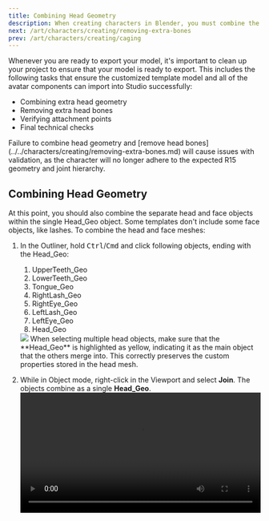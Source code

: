 ```yaml
---
title: Combining Head Geometry
description: When creating characters in Blender, you must combine the head geometry to a single object.
next: /art/characters/creating/removing-extra-bones
prev: /art/characters/creating/caging
---
```


Whenever you are ready to export your model, it's important to clean up your project to ensure that your model is ready to export. This includes the following tasks that ensure the customized template model and all of the avatar components can import into Studio successfully:

- Combining extra head geometry
- Removing extra head bones
- Verifying attachment points
- Final technical checks

<Alert severity = 'error'>
Failure to combine head geometry and [remove head bones](../../characters/creating/removing-extra-bones.md) will cause issues with validation, as the character will no longer adhere to the expected R15 geometry and joint hierarchy.
</Alert>

## Combining Head Geometry

At this point, you should also combine the separate head and face objects within the single Head_Geo object. Some templates don't include some face objects, like lashes. To combine the head and face meshes:

1. In the Outliner, hold <kbd>Ctrl</kbd>/<kbd>Cmd</kbd> and click following objects, ending with the Head_Geo:

   1. UpperTeeth_Geo
   2. LowerTeeth_Geo
   3. Tongue_Geo
   4. RightLash_Geo
   5. RightEye_Geo
   6. LeftLash_Geo
   7. LeftEye_Geo
   8. Head_Geo

   <img src="../../../assets/art/avatar/basic-creation/Template-Face-Objects.png" />

   <Alert severity = 'error'>
   When selecting multiple head objects, make sure that the **Head_Geo** is highlighted as yellow, indicating it as the main object that the others merge into. This correctly preserves the custom properties stored in the head mesh.
   </Alert>

2. While in Object mode, right-click in the Viewport and select **Join**. The objects combine as a single **Head_Geo**.
   <video controls src="../../../assets/art/avatar/basic-creation/Cleanup_01.mp4" width="100%"></video>
